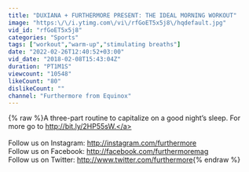 ```yaml
---
title: "DUXIANA + FURTHERMORE PRESENT: THE IDEAL MORNING WORKOUT"
image: "https:\/\/i.ytimg.com\/vi\/rfGoET5x5j8\/hqdefault.jpg"
vid_id: "rfGoET5x5j8"
categories: "Sports"
tags: ["workout","warm-up","stimulating breaths"]
date: "2022-02-26T12:40:52+03:00"
vid_date: "2018-02-08T15:43:04Z"
duration: "PT1M1S"
viewcount: "10548"
likeCount: "80"
dislikeCount: ""
channel: "Furthermore from Equinox"
---
```

{% raw %}A three-part routine to capitalize on a good night’s sleep. For more go to <a rel="nofollow" target="blank" href="http://bit.ly/2HP55sW.">http://bit.ly/2HP55sW.</a><br /><br />Follow us on Instagram: <a rel="nofollow" target="blank" href="http://instagram.com/furthermore">http://instagram.com/furthermore</a><br />Follow us on Facebook: <a rel="nofollow" target="blank" href="http://facebook.com/furthermoremag">http://facebook.com/furthermoremag</a><br />Follow us on Twitter: <a rel="nofollow" target="blank" href="http://www.twitter.com/furthermore">http://www.twitter.com/furthermore</a>{% endraw %}

